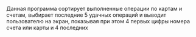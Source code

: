 Данная программа сортирует выполненные операции по картам и счетам, выбирает последние 5 удачных операций и выводит пользователю на экран, показывая при этом 4 первых цифры номера счета или карты и 4 последних
